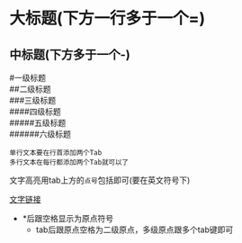大标题(下方一行多于一个=)
====

中标题(下方多于一个-) 
-------

#一级标题  
##二级标题  
###三级标题  
####四级标题  
#####五级标题  
######六级标题 

    单行文本要在行首添加两个Tab
    多行文本在每行都添加两个Tab就可以了

文字高亮用tab上方的`点号`包括即可(要在英文符号下)

[文字链接](www.lianjie.com "悬停显示")

* *后跟空格显示为原点符号
    * tab后跟原点空格为二级原点，多级原点跟多个tab键即可
